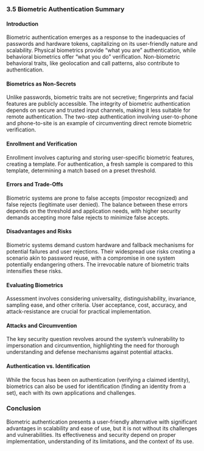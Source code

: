 ### 3.5 Biometric Authentication Summary

#### Introduction
Biometric authentication emerges as a response to the inadequacies of passwords and hardware tokens, capitalizing on its user-friendly nature and scalability. Physical biometrics provide “what you are” authentication, while behavioral biometrics offer “what you do” verification. Non-biometric behavioral traits, like geolocation and call patterns, also contribute to authentication.

#### Biometrics as Non-Secrets
Unlike passwords, biometric traits are not secretive; fingerprints and facial features are publicly accessible. The integrity of biometric authentication depends on secure and trusted input channels, making it less suitable for remote authentication. The two-step authentication involving user-to-phone and phone-to-site is an example of circumventing direct remote biometric verification.

#### Enrollment and Verification
Enrollment involves capturing and storing user-specific biometric features, creating a template. For authentication, a fresh sample is compared to this template, determining a match based on a preset threshold.

#### Errors and Trade-Offs
Biometric systems are prone to false accepts (impostor recognized) and false rejects (legitimate user denied). The balance between these errors depends on the threshold and application needs, with higher security demands accepting more false rejects to minimize false accepts.

#### Disadvantages and Risks
Biometric systems demand custom hardware and fallback mechanisms for potential failures and user rejections. Their widespread use risks creating a scenario akin to password reuse, with a compromise in one system potentially endangering others. The irrevocable nature of biometric traits intensifies these risks.

#### Evaluating Biometrics
Assessment involves considering universality, distinguishability, invariance, sampling ease, and other criteria. User acceptance, cost, accuracy, and attack-resistance are crucial for practical implementation.

#### Attacks and Circumvention
The key security question revolves around the system’s vulnerability to impersonation and circumvention, highlighting the need for thorough understanding and defense mechanisms against potential attacks.

#### Authentication vs. Identification
While the focus has been on authentication (verifying a claimed identity), biometrics can also be used for identification (finding an identity from a set), each with its own applications and challenges.

### Conclusion
Biometric authentication presents a user-friendly alternative with significant advantages in scalability and ease of use, but it is not without its challenges and vulnerabilities. Its effectiveness and security depend on proper implementation, understanding of its limitations, and the context of its use.
